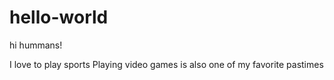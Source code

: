# hello-world

hi hummans!

I love to play sports
Playing video games is also one of my favorite pastimes
